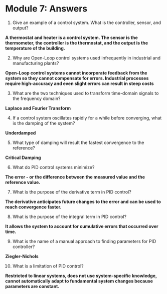 # Module 7: Answers

1.  Give an example of a control system.  What is the controller, sensor, and output?

  **A thermostat and heater is a control system.  The sensor is the thermometer, the controller is the thermostat, and the output is the temperature of the building.**

2.  Why are Open-Loop control systems used infrequently in industrial and manufacturing plants?

  **Open-Loop control systems cannot incorporate feedback from the system so they cannot compensate for errors.  Industrial processes require high-accuracy and even slight errors can result in steep costs**

3.  What are the two techniques used to transform time-domain signals to the frequency domain?

  **Laplace and Fourier Transform**

4.  If a control system oscillates rapidly for a while before converging, what is the damping of the system?

  **Underdamped**

5.  What type of damping will result the fastest convergence to the reference?

  **Critical Damping**

6.  What do PID control systems minimize?

  **The error - or the difference between the measured value and the reference value.**

7.  What is the purpose of the derivative term in PID control?

  **The derivative anticipates future changes to the error and can be used to reach convergence faster.**

8.  What is the purpose of the integral term in PID control?

  **It allows the system to account for cumulative errors that occurred over time.**

9.  What is the name of a manual approach to finding parameters for PID controller?

  **Ziegler-Nichols**

10.  What is a limitation of PID control?

  **Restricted to linear systems, does not use system-specific knowledge, cannot automatically adapt to fundamental system changes because parameters are constant.**
